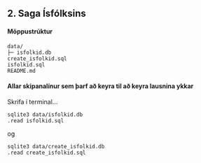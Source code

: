 ## 2. Saga Ísfólksins

#### Möppustrúktur
```
data/
├─ isfolkid.db
create_isfolkid.sql
isfolkid.sql
README.md
```

#### Allar skipanalínur sem þarf að keyra til að keyra lausnina ykkar
Skrifa í terminal...
```
sqlite3 data/isfolkid.db
.read isfolkid.sql
```
og 

```
sqlite3 data/create_isfolkid.db
.read create_isfolkid.sql
```